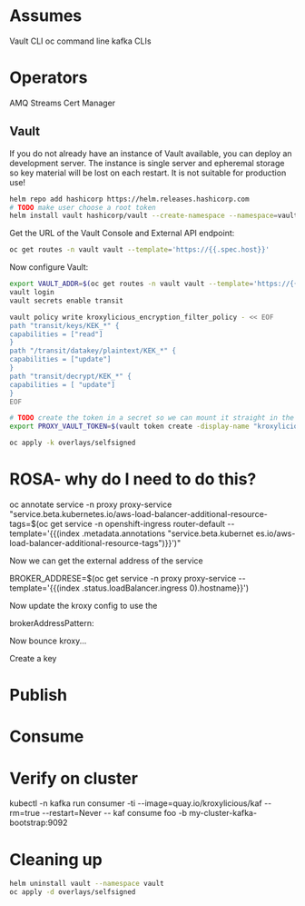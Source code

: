 
# Assumes

Vault CLI
oc command line
kafka CLIs

# Operators

AMQ Streams
Cert Manager

## Vault

If you do not already have an instance of Vault available, you can deploy an development server.  The instance is
single server and epheremal storage so key material will be lost on each restart. It is not suitable for production use!


```bash
helm repo add hashicorp https://helm.releases.hashicorp.com
# TODO make user choose a root token
helm install vault hashicorp/vault --create-namespace --namespace=vault
```

Get the URL of the Vault Console and External API endpoint:
```bash
oc get routes -n vault vault --template='https://{{.spec.host}}'
```

Now configure Vault:

```bash
export VAULT_ADDR=$(oc get routes -n vault vault --template='https://{{.spec.host}}')
vault login
vault secrets enable transit

vault policy write kroxylicious_encryption_filter_policy - << EOF
path "transit/keys/KEK_*" {
capabilities = ["read"]
}
path "/transit/datakey/plaintext/KEK_*" {
capabilities = ["update"]
}
path "transit/decrypt/KEK_*" {
capabilities = [ "update"]
}
EOF

# TODO create the token in a secret so we can mount it straight in the kroxy deployment
export PROXY_VAULT_TOKEN=$(vault token create -display-name "kroxylicious encryption filter"  -policy=kroxylicious_encryption_filter_policy  -no-default-policy  -orphan -field=token)


```


```bash
oc apply -k overlays/selfsigned
```

# ROSA- why do I need to do this? 

oc annotate service -n proxy proxy-service "service.beta.kubernetes.io/aws-load-balancer-additional-resource-tags=$(oc get service -n openshift-ingress  router-default --template='{{(index .metadata.annotations "service.beta.kubernet
es.io/aws-load-balancer-additional-resource-tags")}}')"

Now we can get the external address of the service

BROKER_ADDRESE=$(oc get service -n proxy proxy-service --template='{{(index .status.loadBalancer.ingress 0).hostname}}')

Now update the kroxy config to use the 

brokerAddressPattern: <whatever>

Now bounce kroxy...

Create a key

# Publish
# Consume
# Verify on cluster
kubectl -n kafka run consumer -ti --image=quay.io/kroxylicious/kaf --rm=true --restart=Never -- kaf consume foo -b my-cluster-kafka-bootstrap:9092



# Cleaning up

```bash
helm uninstall vault --namespace vault
oc apply -d overlays/selfsigned
```

